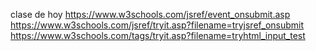 clase de hoy
https://www.w3schools.com/jsref/event_onsubmit.asp
https://www.w3schools.com/jsref/tryit.asp?filename=tryjsref_onsubmit
https://www.w3schools.com/tags/tryit.asp?filename=tryhtml_input_test
